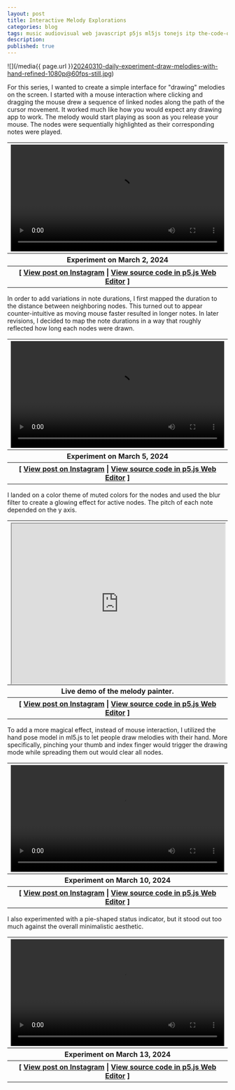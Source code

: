 ```yaml
---
layout: post
title: Interactive Melody Explorations
categories: blog
tags: music audiovisual web javascript p5js ml5js tonejs itp the-code-of-music featured
description:
published: true
---
```


![](/media{{ page.url }}20240310-daily-experiment-draw-melodies-with-hand-refined-1080p@60fps-still.jpg)

For this series, I wanted to create a simple interface for "drawing" melodies on the screen. I started with a mouse interaction where clicking and dragging the mouse drew a sequence of linked nodes along the path of the cursor movement. It worked much like how you would expect any drawing app to work. The melody would start playing as soon as you release your mouse. The nodes were sequentially highlighted as their corresponding notes were played.

<!--more-->

<table style="width: 100%;">
  <thead><tr><th>
    <video controls width="100%" preload="auto" loop>
      <source src="/media/{{ page.url }}20240302-daily-experiment-draw-melody-with-various-durations-1080p@60fps.mp4" type='video/mp4'>
    </video>
  </th></tr></thead>
  <tbody>
  <tr><th>
    Experiment on March 2, 2024
  </th></tr>
  <tr><th>
    [ <a href="https://www.instagram.com/p/C4C1GEjO_ze/">View post on Instagram</a> | <a href="https://editor.p5js.org/jackbdu/sketches/YDtrVTdIL">View source code in p5.js Web Editor</a> ]
  </th></tr>
  </tbody>
</table>

In order to add variations in note durations, I first mapped the duration to the distance between neighboring nodes. This turned out to appear counter-intuitive as moving mouse faster resulted in longer notes. In later revisions, I decided to map the note durations in a way that roughly reflected how long each nodes were drawn.

<table style="width: 100%;">
  <thead><tr><th>
    <video controls width="100%" preload="auto" loop>
      <source src="/media/{{ page.url }}20240305-daily-experiment-draw-colorful-multiple-melodies-1080p@60fps.mp4" type='video/mp4'>
    </video>
  </th></tr></thead>
  <tbody>
  <tr><th>
    Experiment on March 5, 2024
  </th></tr>
  <tr><th>
    [ <a href="https://www.instagram.com/p/C4KnkS_uIkg/">View post on Instagram</a> | <a href="https://editor.p5js.org/jackbdu/sketches/yvcaOVdym">View source code in p5.js Web Editor</a> ]
  </th></tr>
  </tbody>
</table>

I landed on a color theme of muted colors for the nodes and used the blur filter to create a glowing effect for active nodes. The pitch of each note depended on the y axis.

<table style="width: 100%;">
  <thead><tr><th>
    <div style="width: 100%; padding-top: 75%; position: relative;">
      <iframe style="position: absolute; width: 100%; height: 100%; left: 0; top: 0;" src="https://editor.p5js.org/jackbdu/full/gE3zSWGU3"></iframe>
    </div>
  </th></tr></thead>
  <tbody>
  <tr><th>
  Live demo of the melody painter.
  </th></tr>
  <tr><th>
    [ <a href="https://www.instagram.com/p/C4PWD9vsIm2/">View post on Instagram</a> | <a href="https://editor.p5js.org/jackbdu/sketches/owQNVYo14">View source code in p5.js Web Editor</a> ]
  </th></tr>
  </tbody>
</table>

To add a more magical effect, instead of mouse interaction, I utilized the hand pose model in ml5.js to let people draw melodies with their hand. More specifically, pinching your thumb and index finger would trigger the drawing mode while spreading them out would clear all nodes.

<table style="width: 100%;">
  <thead><tr><th>
    <video controls width="100%" preload="auto" loop>
      <source src="/media/{{ page.url }}20240310-daily-experiment-draw-melodies-with-hand-refined-1080p@60fps.mp4" type='video/mp4'>
    </video>
  </th></tr></thead>
  <tbody>
  <tr><th>
    Experiment on March 10, 2024
  </th></tr>
  <tr><th>
    [ <a href="https://www.instagram.com/p/C4WozrtsZ4r/">View post on Instagram</a> | <a href="https://editor.p5js.org/jackbdu/sketches/8g7Wx9Q9H">View source code in p5.js Web Editor</a> ]
  </th></tr>
  </tbody>
</table>

I also experimented with a pie-shaped status indicator, but it stood out too much against the overall minimalistic aesthetic.

<table style="width: 100%;">
  <thead><tr><th>
    <video controls width="100%" preload="auto" loop>
      <source src="/media/{{ page.url }}20240313-daily-experiment-draw-melodies-with-hand-spread-to-clear-1080p@60fps.mp4" type='video/mp4'>
    </video>
  </th></tr></thead>
  <tbody>
  <tr><th>
    Experiment on March 13, 2024
  </th></tr>
  <tr><th>
    [ <a href="https://www.instagram.com/p/C4eOPboMBP2/">View post on Instagram</a> | <a href="https://editor.p5js.org/jackbdu/sketches/jIvzImJMb">View source code in p5.js Web Editor</a> ]
  </th></tr>
  </tbody>
</table>
